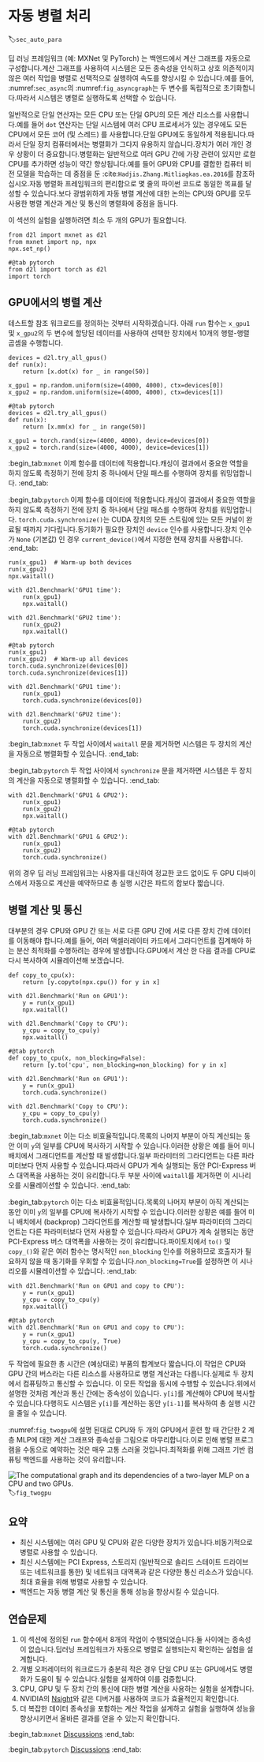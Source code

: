# 자동 병렬 처리
:label:`sec_auto_para`

딥 러닝 프레임워크 (예: MXNet 및 PyTorch) 는 백엔드에서 계산 그래프를 자동으로 구성합니다.계산 그래프를 사용하여 시스템은 모든 종속성을 인식하고 상호 의존적이지 않은 여러 작업을 병렬로 선택적으로 실행하여 속도를 향상시킬 수 있습니다.예를 들어, :numref:`sec_async`의 :numref:`fig_asyncgraph`는 두 변수를 독립적으로 초기화합니다.따라서 시스템은 병렬로 실행하도록 선택할 수 있습니다. 

일반적으로 단일 연산자는 모든 CPU 또는 단일 GPU의 모든 계산 리소스를 사용합니다.예를 들어 `dot` 연산자는 단일 시스템에 여러 CPU 프로세서가 있는 경우에도 모든 CPU에서 모든 코어 (및 스레드) 를 사용합니다.단일 GPU에도 동일하게 적용됩니다.따라서 단일 장치 컴퓨터에서는 병렬화가 그다지 유용하지 않습니다.장치가 여러 개인 경우 상황이 더 중요합니다.병렬화는 일반적으로 여러 GPU 간에 가장 관련이 있지만 로컬 CPU를 추가하면 성능이 약간 향상됩니다.예를 들어 GPU와 CPU를 결합한 컴퓨터 비전 모델을 학습하는 데 중점을 둔 :cite:`Hadjis.Zhang.Mitliagkas.ea.2016`를 참조하십시오.자동 병렬화 프레임워크의 편리함으로 몇 줄의 파이썬 코드로 동일한 목표를 달성할 수 있습니다.보다 광범위하게 자동 병렬 계산에 대한 논의는 CPU와 GPU를 모두 사용한 병렬 계산과 계산 및 통신의 병렬화에 중점을 둡니다. 

이 섹션의 실험을 실행하려면 최소 두 개의 GPU가 필요합니다.

```{.python .input}
from d2l import mxnet as d2l
from mxnet import np, npx
npx.set_np()
```

```{.python .input}
#@tab pytorch
from d2l import torch as d2l
import torch
```

## GPU에서의 병렬 계산

테스트할 참조 워크로드를 정의하는 것부터 시작하겠습니다. 아래 `run` 함수는 `x_gpu1` 및 `x_gpu2`의 두 변수에 할당된 데이터를 사용하여 선택한 장치에서 10개의 행렬-행렬 곱셈을 수행합니다.

```{.python .input}
devices = d2l.try_all_gpus()
def run(x):
    return [x.dot(x) for _ in range(50)]

x_gpu1 = np.random.uniform(size=(4000, 4000), ctx=devices[0])
x_gpu2 = np.random.uniform(size=(4000, 4000), ctx=devices[1])
```

```{.python .input}
#@tab pytorch
devices = d2l.try_all_gpus()
def run(x):
    return [x.mm(x) for _ in range(50)]

x_gpu1 = torch.rand(size=(4000, 4000), device=devices[0])
x_gpu2 = torch.rand(size=(4000, 4000), device=devices[1])
```

:begin_tab:`mxnet`
이제 함수를 데이터에 적용합니다.캐싱이 결과에서 중요한 역할을 하지 않도록 측정하기 전에 장치 중 하나에서 단일 패스를 수행하여 장치를 워밍업합니다.
:end_tab:

:begin_tab:`pytorch`
이제 함수를 데이터에 적용합니다.캐싱이 결과에서 중요한 역할을 하지 않도록 측정하기 전에 장치 중 하나에서 단일 패스를 수행하여 장치를 워밍업합니다. `torch.cuda.synchronize()`는 CUDA 장치의 모든 스트림에 있는 모든 커널이 완료될 때까지 기다립니다.동기화가 필요한 장치인 `device` 인수를 사용합니다.장치 인수가 `None` (기본값) 인 경우 `current_device()`에서 지정한 현재 장치를 사용합니다.
:end_tab:

```{.python .input}
run(x_gpu1)  # Warm-up both devices
run(x_gpu2)
npx.waitall()  

with d2l.Benchmark('GPU1 time'):
    run(x_gpu1)
    npx.waitall()

with d2l.Benchmark('GPU2 time'):
    run(x_gpu2)
    npx.waitall()
```

```{.python .input}
#@tab pytorch
run(x_gpu1)
run(x_gpu2)  # Warm-up all devices
torch.cuda.synchronize(devices[0])
torch.cuda.synchronize(devices[1])

with d2l.Benchmark('GPU1 time'):
    run(x_gpu1)
    torch.cuda.synchronize(devices[0])

with d2l.Benchmark('GPU2 time'):
    run(x_gpu2)
    torch.cuda.synchronize(devices[1])
```

:begin_tab:`mxnet`
두 작업 사이에서 `waitall` 문을 제거하면 시스템은 두 장치의 계산을 자동으로 병렬화할 수 있습니다.
:end_tab:

:begin_tab:`pytorch`
두 작업 사이에서 `synchronize` 문을 제거하면 시스템은 두 장치의 계산을 자동으로 병렬화할 수 있습니다.
:end_tab:

```{.python .input}
with d2l.Benchmark('GPU1 & GPU2'):
    run(x_gpu1)
    run(x_gpu2)
    npx.waitall()
```

```{.python .input}
#@tab pytorch
with d2l.Benchmark('GPU1 & GPU2'):
    run(x_gpu1)
    run(x_gpu2)
    torch.cuda.synchronize()
```

위의 경우 딥 러닝 프레임워크는 사용자를 대신하여 정교한 코드 없이도 두 GPU 디바이스에서 자동으로 계산을 예약하므로 총 실행 시간은 파트의 합보다 짧습니다. 

## 병렬 계산 및 통신

대부분의 경우 CPU와 GPU 간 또는 서로 다른 GPU 간에 서로 다른 장치 간에 데이터를 이동해야 합니다.예를 들어, 여러 액셀러레이터 카드에서 그라디언트를 집계해야 하는 분산 최적화를 수행하려는 경우에 발생합니다.GPU에서 계산 한 다음 결과를 CPU로 다시 복사하여 시뮬레이션해 보겠습니다.

```{.python .input}
def copy_to_cpu(x):
    return [y.copyto(npx.cpu()) for y in x]

with d2l.Benchmark('Run on GPU1'):
    y = run(x_gpu1)
    npx.waitall()

with d2l.Benchmark('Copy to CPU'):
    y_cpu = copy_to_cpu(y)
    npx.waitall()
```

```{.python .input}
#@tab pytorch
def copy_to_cpu(x, non_blocking=False):
    return [y.to('cpu', non_blocking=non_blocking) for y in x]

with d2l.Benchmark('Run on GPU1'):
    y = run(x_gpu1)
    torch.cuda.synchronize()

with d2l.Benchmark('Copy to CPU'):
    y_cpu = copy_to_cpu(y)
    torch.cuda.synchronize()
```

:begin_tab:`mxnet`
이는 다소 비효율적입니다.목록의 나머지 부분이 아직 계산되는 동안 이미 `y`의 일부를 CPU에 복사하기 시작할 수 있습니다.이러한 상황은 예를 들어 미니 배치에서 그래디언트를 계산할 때 발생합니다.일부 파라미터의 그라디언트는 다른 파라미터보다 먼저 사용할 수 있습니다.따라서 GPU가 계속 실행되는 동안 PCI-Express 버스 대역폭을 사용하는 것이 유리합니다.두 부분 사이에 `waitall`를 제거하면 이 시나리오를 시뮬레이션할 수 있습니다.
:end_tab:

:begin_tab:`pytorch`
이는 다소 비효율적입니다.목록의 나머지 부분이 아직 계산되는 동안 이미 `y`의 일부를 CPU에 복사하기 시작할 수 있습니다.이러한 상황은 예를 들어 미니 배치에서 (backprop) 그라디언트를 계산할 때 발생합니다.일부 파라미터의 그라디언트는 다른 파라미터보다 먼저 사용할 수 있습니다.따라서 GPU가 계속 실행되는 동안 PCI-Express 버스 대역폭을 사용하는 것이 유리합니다.파이토치에서 `to()` 및 `copy_()`와 같은 여러 함수는 명시적인 `non_blocking` 인수를 허용하므로 호출자가 필요하지 않을 때 동기화를 우회할 수 있습니다.`non_blocking=True`를 설정하면 이 시나리오를 시뮬레이션할 수 있습니다.
:end_tab:

```{.python .input}
with d2l.Benchmark('Run on GPU1 and copy to CPU'):
    y = run(x_gpu1)
    y_cpu = copy_to_cpu(y)
    npx.waitall()
```

```{.python .input}
#@tab pytorch
with d2l.Benchmark('Run on GPU1 and copy to CPU'):
    y = run(x_gpu1)
    y_cpu = copy_to_cpu(y, True)
    torch.cuda.synchronize()
```

두 작업에 필요한 총 시간은 (예상대로) 부품의 합계보다 짧습니다.이 작업은 CPU와 GPU 간의 버스라는 다른 리소스를 사용하므로 병렬 계산과는 다릅니다.실제로 두 장치에서 컴퓨팅하고 통신할 수 있습니다. 이 모든 작업을 동시에 수행할 수 있습니다.위에서 설명한 것처럼 계산과 통신 간에는 종속성이 있습니다. `y[i]`를 계산해야 CPU에 복사할 수 있습니다.다행히도 시스템은 `y[i]`를 계산하는 동안 `y[i-1]`를 복사하여 총 실행 시간을 줄일 수 있습니다. 

:numref:`fig_twogpu`에 설명 된대로 CPU와 두 개의 GPU에서 훈련 할 때 간단한 2 계층 MLP에 대한 계산 그래프와 종속성을 그림으로 마무리합니다.이로 인해 병렬 프로그램을 수동으로 예약하는 것은 매우 고통 스러울 것입니다.최적화를 위해 그래프 기반 컴퓨팅 백엔드를 사용하는 것이 유리합니다. 

![The computational graph and its dependencies of a two-layer MLP on a CPU and two GPUs.](../img/twogpu.svg)
:label:`fig_twogpu`

## 요약

* 최신 시스템에는 여러 GPU 및 CPU와 같은 다양한 장치가 있습니다.비동기적으로 병렬로 사용할 수 있습니다. 
* 최신 시스템에는 PCI Express, 스토리지 (일반적으로 솔리드 스테이트 드라이브 또는 네트워크를 통한) 및 네트워크 대역폭과 같은 다양한 통신 리소스가 있습니다.최대 효율을 위해 병렬로 사용할 수 있습니다. 
* 백엔드는 자동 병렬 계산 및 통신을 통해 성능을 향상시킬 수 있습니다. 

## 연습문제

1. 이 섹션에 정의된 `run` 함수에서 8개의 작업이 수행되었습니다.둘 사이에는 종속성이 없습니다.딥러닝 프레임워크가 자동으로 병렬로 실행되는지 확인하는 실험을 설계합니다.
1. 개별 오퍼레이터의 워크로드가 충분히 작은 경우 단일 CPU 또는 GPU에서도 병렬화가 도움이 될 수 있습니다.실험을 설계하여 이를 검증합니다. 
1. CPU, GPU 및 두 장치 간의 통신에 대한 병렬 계산을 사용하는 실험을 설계합니다.
1. NVIDIA의 [Nsight](https://developer.nvidia.com/nsight-compute-2019_5)와 같은 디버거를 사용하여 코드가 효율적인지 확인합니다. 
1. 더 복잡한 데이터 종속성을 포함하는 계산 작업을 설계하고 실험을 실행하여 성능을 향상시키면서 올바른 결과를 얻을 수 있는지 확인합니다.

:begin_tab:`mxnet`
[Discussions](https://discuss.d2l.ai/t/362)
:end_tab:

:begin_tab:`pytorch`
[Discussions](https://discuss.d2l.ai/t/1681)
:end_tab:
